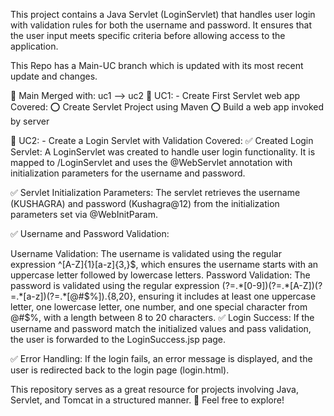 This project contains a Java Servlet (LoginServlet) that handles user login with validation rules for both the username and password. It ensures that the user input meets specific criteria before allowing access to the application.

This Repo has a Main-UC branch which is updated with its most recent update and changes.

📌 Main Merged with: uc1 --> uc2
📌 UC1: - Create First Servlet web app
Covered:
⭕ Create Servlet Project using Maven
⭕ Build a web app invoked by server

📌 UC2: - Create a Login Servlet with Validation
Covered:
✅ Created Login Servlet: A LoginServlet was created to handle user login functionality. It is mapped to /LoginServlet and uses the @WebServlet annotation with initialization parameters for the username and password.

✅ Servlet Initialization Parameters: The servlet retrieves the username (KUSHAGRA) and password (Kushagra@12) from the initialization parameters set via @WebInitParam.

✅ Username and Password Validation:

Username Validation: The username is validated using the regular expression ^[A-Z]{1}[a-z]{3,}$, which ensures the username starts with an uppercase letter followed by lowercase letters.
Password Validation: The password is validated using the regular expression (?=.*[0-9])(?=.*[A-Z])(?=.*[a-z])(?=.*[@#$%]).{8,20}, ensuring it includes at least one uppercase letter, one lowercase letter, one number, and one special character from @#$%, with a length between 8 to 20 characters.
✅ Login Success: If the username and password match the initialized values and pass validation, the user is forwarded to the LoginSuccess.jsp page.

✅ Error Handling: If the login fails, an error message is displayed, and the user is redirected back to the login page (login.html).

This repository serves as a great resource for projects involving Java, Servlet, and Tomcat in a structured manner. 🚀 Feel free to explore!

